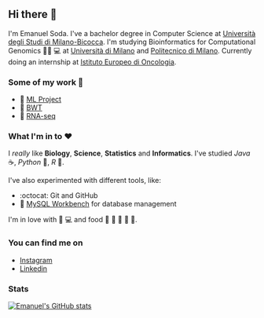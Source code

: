 ## Hi there 👋
I'm Emanuel Soda. I've a bachelor degree in Computer Science at [Università degli Studi di Milano-Bicocca](https://www.unimib.it). I'm studying Bioinformatics for Computational Genomics :man_scientist: :computer: at [Università di Milano](https://www.unimi.it/it) and [Politecnico di Milano](https://www.polimi.it). Currently doing an internship at [Istituto Europeo di Oncologia](https://www.ieo.it).

### Some of my work :construction_worker:
- :brain: [ML Project](https://github.com/EmanuelSoda/ML_Homework)
- :snake: [BWT](https://github.com/EmanuelSoda/ProgrammingPython)
- :dna:		[RNA-seq](https://github.com/EmanuelSoda/TranscriptomicsProject)


### What I'm in to :heart:
I *really* like **Biology**, **Science**, **Statistics** and **Informatics**.
I've studied *Java* :coffee:, *Python* :snake:, *R* :test_tube:.


I've also experimented with different tools, like:
- :octocat: Git and GitHub
- :dolphin: [MySQL Workbench](https://www.mysql.com/it/products/workbench/) for database management

I'm in love with :apple: :computer: and food :bread: :spaghetti: :cut_of_meat:
:dumpling: :sushi:. 

### You can find me on
- [Instagram](https://www.instagram.com/emanuel_soda/)
- [Linkedin](https://www.linkedin.com/in/emanuel-soda-5b3565188/)
### Stats
[![Emanuel's GitHub stats](https://github-readme-stats.vercel.app/api?username=EmanuelSoda&show_icons=true)](https://github.com/anuraghazra/github-readme-stats)
